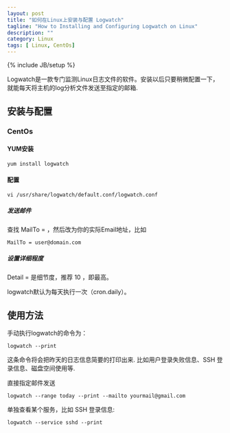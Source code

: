 ```yaml
---
layout: post
title: "如何在Linux上安装与配置 Logwatch"
tagline: "How to Installing and Configuring Logwatch on Linux"
description: ""
category: Linux
tags: [ Linux, CentOs]
---
```

{% include JB/setup %}

Logwatch是一款专门监测Linux日志文件的软件。安装以后只要稍微配置一下，就能每天将主机的log分析文件发送至指定的邮箱.

## 安装与配置

### CentOs

#### YUM安装

	yum install logwatch

#### 配置

	vi /usr/share/logwatch/default.conf/logwatch.conf

##### 发送邮件

查找 MailTo = ，然后改为你的实际Email地址，比如 
	
	MailTo = user@domain.com 


##### 设置详细程度

Detail = 是细节度，推荐 10 ，即最高。 

logwatch默认为每天执行一次（cron.daily）。

## 使用方法

手动执行logwatch的命令为： 

	logwatch --print

这条命令将会把昨天的日志信息简要的打印出来. 比如用户登录失败信息、SSH 登录信息、磁盘空间使用等.


直接指定邮件发送

	logwatch --range today --print --mailto yourmail@gmail.com


单独查看某个服务，比如 SSH 登录信息: 

	logwatch --service sshd --print
